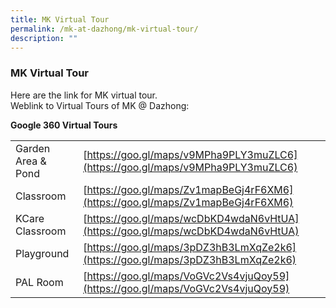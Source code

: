 ```yaml
---
title: MK Virtual Tour
permalink: /mk-at-dazhong/mk-virtual-tour/
description: ""
---
```

### MK Virtual Tour

Here are the link for MK virtual tour.<br>
Weblink to Virtual Tours of MK @ Dazhong:

**Google 360 Virtual Tours**

|  	|  	|
|---	|---	|
| Garden Area &amp; Pond 	|  [https://goo.gl/maps/v9MPha9PLY3muZLC6](https://goo.gl/maps/v9MPha9PLY3muZLC6) 	|
| Classroom 	|  [https://goo.gl/maps/Zv1mapBeGj4rF6XM6](https://goo.gl/maps/Zv1mapBeGj4rF6XM6) 	|
| KCare Classroom 	|  [https://goo.gl/maps/wcDbKD4wdaN6vHtUA](https://goo.gl/maps/wcDbKD4wdaN6vHtUA) 	|
| Playground 	|  [https://goo.gl/maps/3pDZ3hB3LmXqZe2k6](https://goo.gl/maps/3pDZ3hB3LmXqZe2k6) 	|
| PAL Room 	|  [https://goo.gl/maps/VoGVc2Vs4vjuQoy59](https://goo.gl/maps/VoGVc2Vs4vjuQoy59) 	|